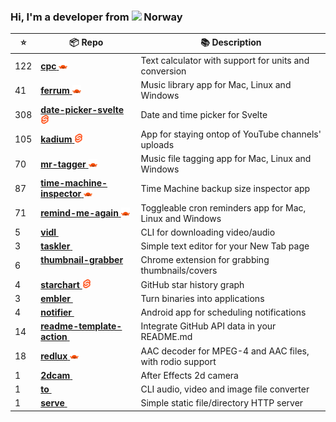 ### Hi, I'm a developer from <img src="https://hatscripts.github.io/circle-flags/flags/no.svg" width="16" /> Norway

<!--<p>
  <img alt="Vue" src="https://img.shields.io/badge/-Vue-63B587?style=flat-square&logo=vue.js&logoColor=white" />
  <img alt="HTML" src="https://img.shields.io/badge/-HTML-E34F26?style=flat-square&logo=html5&logoColor=white" />
  <img alt="Pug" src="https://img.shields.io/badge/-Pug-9F6758?style=flat-square&logo=html5&logoColor=white" />
  <img alt="CSS" src="https://img.shields.io/badge/-CSS3-448AC0?style=flat-square&logo=css3&logoColor=white" />
  <img alt="Sass" src="https://img.shields.io/badge/-Sass-CC6699?style=flat-square&logo=sass&logoColor=white" />
  <img alt="javaScript" src="https://img.shields.io/badge/-JavaScript-DABD4D?style=flat-square&logo=html5&logoColor=white" />
  <img alt="Netlify" src="https://img.shields.io/badge/-Netlify-5EA7BA?style=flat-square&logo=netlify&logoColor=white" />
  <img alt="Node.js" src="https://img.shields.io/badge/-Nodejs-43853d?style=flat-square&logo=Node.js&logoColor=white" />
  <img alt="Python" src="https://img.shields.io/badge/-Python-4F7CAA?style=flat-square&logo=python&logoColor=white" />
  <img alt="Rust" src="https://img.shields.io/badge/-Rust-000000?style=flat-square&logo=rust&logoColor=white" />
  <img alt="Docker" src="https://img.shields.io/badge/-Docker-46a2f1?style=flat-square&logo=docker&logoColor=white" />
  <img alt="MongoDB" src="https://img.shields.io/badge/-MongoDB-13aa52?style=flat-square&logo=mongodb&logoColor=white" />
  <img alt="Flutter" src="https://img.shields.io/badge/-Flutter-3E89F5?style=flat-square&logo=flutter&logoColor=white" />
  <img alt="git" src="https://img.shields.io/badge/-Git-F05032?style=flat-square&logo=git&logoColor=white" />
  <img alt="VSCode" src="https://img.shields.io/badge/-VSCode-3277B4?style=flat-square&logo=visual-studio-code&logoColor=white" />
  <img alt="Brave browser" src="https://img.shields.io/badge/-Brave_Browser-FB542B?style=flat-square&logo=brave&logoColor=white" />
  <img alt="User since 2015-03-04" src="https://img.shields.io/badge/Joined-2015--03--04-2eb872?style=flat-square&logo=github&logoColor=white&labelColor=2f3438" />
  <img src="https://gpvc.arturio.dev/probablykasper" />
</p>-->


| ⭐️ | 📦 Repo       | 📚 Description |
| -- | ------------ | -------------- |
| 122 | <a href="https://github.com/probablykasper/cpc"><b>cpc</b> <img src="./rust.svg" width="14" height="14" /></a> | Text calculator with support for units and conversion |
| 41 | <a href="https://github.com/probablykasper/ferrum"><b>ferrum</b> <img src="./rust.svg" width="14" height="14" /></a> | Music library app for Mac, Linux and Windows |
| 308 | <a href="https://github.com/probablykasper/date-picker-svelte"><b>date-picker-svelte</b> <img src="https://raw.githubusercontent.com/devicons/devicon/e9bd76ead0b7ea6dde1b108d902868bd90195aa9/icons/svelte/svelte-original.svg" width="14" height="14" /></a> | Date and time picker for Svelte |
| 105 | <a href="https://github.com/probablykasper/kadium"><b>kadium</b> <img src="https://raw.githubusercontent.com/devicons/devicon/e9bd76ead0b7ea6dde1b108d902868bd90195aa9/icons/svelte/svelte-original.svg" width="14" height="14" /></a> | App for staying ontop of YouTube channels' uploads |
| 70 | <a href="https://github.com/probablykasper/mr-tagger"><b>mr-tagger</b> <img src="./rust.svg" width="14" height="14" /></a> | Music file tagging app for Mac, Linux and Windows |
| 87 | <a href="https://github.com/probablykasper/time-machine-inspector"><b>time-machine-inspector</b> <img src="./rust.svg" width="14" height="14" /></a> | Time Machine backup size inspector app |
| 71 | <a href="https://github.com/probablykasper/remind-me-again"><b>remind-me-again</b> <img src="./rust.svg" width="14" height="14" /></a> | Toggleable cron reminders app for Mac, Linux and Windows |
| 5 | <a href="https://github.com/probablykasper/vidl"><b>vidl</b> <img src="https://cdn.jsdelivr.net/gh/devicons/devicon/icons/python/python-original.svg" width="14" height="14" /></a> | CLI for downloading video/audio |
| 3 | <a href="https://github.com/probablykasper/taskler"><b>taskler</b> <img src="https://stylus-lang.com/logo.svg" width="14" height="14" /></a> | Simple text editor for your New Tab page |
| 6 | <a href="https://github.com/probablykasper/thumbnail-grabber"><b>thumbnail-grabber</b> <img src="https://cdn.jsdelivr.net/gh/devicons/devicon/icons/typescript/typescript-original.svg" width="14" height="14" /></a> | Chrome extension for grabbing thumbnails/covers |
| 4 | <a href="https://github.com/probablykasper/starchart"><b>starchart</b> <img src="https://raw.githubusercontent.com/devicons/devicon/e9bd76ead0b7ea6dde1b108d902868bd90195aa9/icons/svelte/svelte-original.svg" width="14" height="14" /></a> | GitHub star history graph |
| 3 | <a href="https://github.com/probablykasper/embler"><b>embler</b> <img src="https://cdn.jsdelivr.net/gh/devicons/devicon/icons/javascript/javascript-original.svg" width="14" height="14" /></a> | Turn binaries into applications |
| 4 | <a href="https://github.com/probablykasper/notifier"><b>notifier</b> <img src="https://cdn.jsdelivr.net/gh/devicons/devicon/icons/dart/dart-original.svg" width="14" height="14" /></a> | Android app for scheduling notifications |
| 14 | <a href="https://github.com/probablykasper/readme-template-action"><b>readme-template-action</b> <img src="https://cdn.jsdelivr.net/gh/devicons/devicon/icons/typescript/typescript-original.svg" width="14" height="14" /></a> | Integrate GitHub API data in your README.md |
| 18 | <a href="https://github.com/probablykasper/redlux"><b>redlux</b> <img src="./rust.svg" width="14" height="14" /></a> | AAC decoder for MPEG-4 and AAC files, with rodio support |
| 1 | <a href="https://github.com/probablykasper/2dcam"><b>2dcam</b> <img src="https://cdn.jsdelivr.net/gh/devicons/devicon/icons/javascript/javascript-original.svg" width="14" height="14" /></a> | After Effects 2d camera |
| 1 | <a href="https://github.com/probablykasper/to"><b>to</b> <img src="https://cdn.jsdelivr.net/gh/devicons/devicon/icons/bash/bash-original.svg" width="14" height="14" /></a> | CLI audio, video and image file converter |
| 1 | <a href="https://github.com/probablykasper/serve"><b>serve</b> <img src="https://cdn.jsdelivr.net/gh/devicons/devicon/icons/go/go-original-wordmark.svg" width="14" height="14" /></a> | Simple static file/directory HTTP server |
